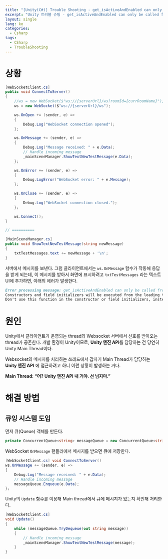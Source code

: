 ```yaml
---
title: "[Unity(C#)] Trouble Shooting - get_isActiveAndEnabled can only be called from the main thread."
excerpt: "Unity 트러블 슈팅 - get_isActiveAndEnabled can only be called from the main thread."
layout: single
lang: ko
categories:
  - Csharp
tags:
  - CSharp
  - TroubleShooting
---
```



# 상황

```csharp
[WebSocketClient.cs]
public void ConnectToServer()
{
    //ws = new WebSocket($"ws://{serverUrl}/ws?roomId={currRoomName}");
    ws = new WebSocket($"ws://{serverUrl}/ws");

    ws.OnOpen += (sender, e) =>
    {
        Debug.Log("WebSocket connection opened");
    };

    ws.OnMessage += (sender, e) =>
    {
        Debug.Log("Message received: " + e.Data);
        // Handle incoming message
        _mainSceneManager.ShowTextNewTestMessage(e.Data);
    };

    ws.OnError += (sender, e) =>
    {
        Debug.LogError("WebSocket error: " + e.Message);
    };

    ws.OnClose += (sender, e) =>
    {
        Debug.Log("WebSocket connection closed.");
    };

    ws.Connect();
}

// ==========

[MainSceneManager.cs]
public void ShowTextNewTestMessage(string newMessage)
{
    txtTestMessages.text += newMessage + '\n';
}
```

서버에서 메시지를 보낸다. 그럼 클라이언트에서는 `ws.OnMessage` 함수가 작동해 응답을 받게 되는데, 이 메시지를 받아서 화면에 표시하려고 `txtTestMessages` 라는 텍스트 UI에 추가하면, 아래의 에러가 발생한다.

```markdown
Error processing message: get_isActiveAndEnabled can only be called from the main thread.
Constructors and field initializers will be executed from the loading thread when loading a scene.
Don't use this function in the constructor or field initializers, instead move initialization code to the Awake or Start function.
```

# 원인

Unity에서 클라이언트가 운영되는 thread와 Websocket 서버에서 신호를 받아오는 thread가 공존한다. 개발 환경이 Unity이므로, **Unity 엔진 API**를 담당하는 건 당연히 Unity Main Thread이다.

Websocket의 메시지를 처리하는 쓰레드에서 갑자기 Main Thread가 담당하는 **Unity 엔진 API** 에 접근하려고 하니 이런 상황이 발생하는 거다.

**Main Thread: “어? Unity 엔진 API 내 거야. 선 넘지마.”**

# 해결 방법

## 큐잉 시스템 도입

먼저 큐(Queue) 객체를 만든다.

```csharp
private ConcurrentQueue<string> messageQueue = new ConcurrentQueue<string>();
```

WebSocket `OnMessage` 핸들러에서 메시지를 받으면 큐에 저장한다.

```csharp
[WebSocketClient.cs] void ConnectToServer()
ws.OnMessage += (sender, e) =>
{
    Debug.Log("Message received: " + e.Data);
    // Handle incoming message
    messageQueue.Enqueue(e.Data);
};
```

Unity의 `Update` 함수를 이용해 Main thread에서 큐에 메시지가 있는지 확인해 처리한다.

```csharp
[WebSocketClient.cs]
void Update()
{
    while (messageQueue.TryDequeue(out string message))
    {
        // Handle incoming message
        _mainSceneManager.ShowTextNewTestMessage(message);
    }
}
```